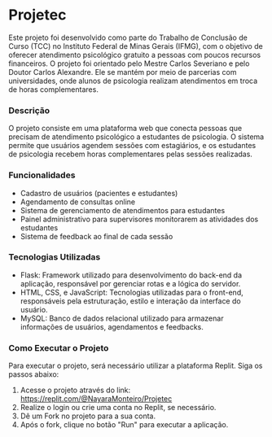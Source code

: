 # Projetec

Este projeto foi desenvolvido como parte do Trabalho de Conclusão de Curso (TCC) no Instituto Federal de Minas Gerais (IFMG), com o objetivo de oferecer atendimento psicológico gratuito a pessoas com poucos recursos financeiros. O projeto foi orientado pelo Mestre Carlos Severiano e pelo Doutor Carlos Alexandre. Ele se mantém por meio de parcerias com universidades, onde alunos de psicologia realizam atendimentos em troca de horas complementares.

### Descrição 

O projeto consiste em uma plataforma web que conecta pessoas que precisam de atendimento psicológico a estudantes de psicologia. O sistema permite que usuários agendem sessões com estagiários, e os estudantes de psicologia recebem horas complementares pelas sessões realizadas.

### Funcionalidades

- Cadastro de usuários (pacientes e estudantes)
- Agendamento de consultas online
- Sistema de gerenciamento de atendimentos para estudantes
- Painel administrativo para supervisores monitorarem as atividades dos estudantes
- Sistema de feedback ao final de cada sessão

### Tecnologias Utilizadas

- Flask: Framework utilizado para desenvolvimento do back-end da aplicação, responsável por gerenciar rotas e a lógica do servidor.
- HTML, CSS, e JavaScript: Tecnologias utilizadas para o front-end, responsáveis pela estruturação, estilo e interação da interface do usuário.
- MySQL: Banco de dados relacional utilizado para armazenar informações de usuários, agendamentos e feedbacks.


### Como Executar o Projeto

Para executar o projeto, será necessário utilizar a plataforma Replit. Siga os passos abaixo:

1. Acesse o projeto através do link: https://replit.com/@NayaraMonteiro/Projetec
2. Realize o login ou crie uma conta no Replit, se necessário.
3. Dê um Fork no projeto para a sua conta.
4. Após o fork, clique no botão "Run" para executar a aplicação.



